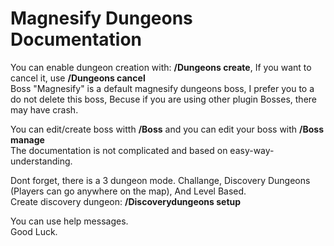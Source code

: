 # Magnesify Dungeons Documentation

You can enable dungeon creation with: **/Dungeons create**, If you want to cancel it, use **/Dungeons cancel**<br/>
Boss "Magnesify" is a default magnesify dungeons boss, I prefer you to a do not delete this boss, Becuse if you are using other plugin Bosses, there may have crash.

You can edit/create boss witth **/Boss** and you can edit your boss with **/Boss manage**<br/>
The documentation is not complicated and based on easy-way-understanding.

Dont forget, there is a 3 dungeon mode. Challange, Discovery Dungeons (Players can go anywhere on the map), And Level Based. <br/>
Create discovery dungeon: **/Discoverydungeons setup <Dungeon Name> <Dungeon Category>**

You can use help messages.<br/>
Good Luck.
